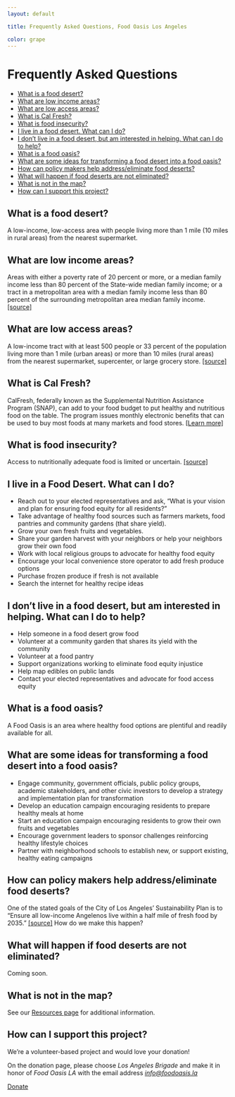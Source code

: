 ```yaml
---
layout: default

title: Frequently Asked Questions, Food Oasis Los Angeles

color: grape
---
```


# Frequently Asked Questions

* [What is a food desert?](#what-is-a-food-desert)
* [What are low income areas?](#what-are-low-income-areas)
* [What are low access areas?](#what-are-low-access-areas)
* [What is Cal Fresh?](#what-is-cal-fresh)
* [What is food insecurity?](#what-is-food-insecurity)
* [I live in a food desert. What can I do?](#i-live-in-a-food-desert-what-can-i-do)
* [I don’t live in a food desert, but am interested in helping. What can I do to help?](#i-dont-live-in-a-food-desert-but-am-interested-in-helping-what-can-i-do-to-help)
* [What is a food oasis?](#what-is-a-food-oasis)
* [What are some ideas for transforming a food desert into a food oasis?](#what-are-some-ideas-for-transforming-a-food-desert-into-a-food-oasis)
* [How can policy makers help address/eliminate food deserts?](#how-can-policy-makers-help-addresseliminate-food-deserts)
* [What will happen if food deserts are not eliminated?](#what-will-happen-if-food-deserts-are-not-eliminated)
* [What is not in the map?](#what-is-not-in-the-map)
* [How can I support this project?](#how-can-i-support-this-project)


## What is a food desert?
A low-income, low-access area with people living more than 1 mile (10 miles in rural areas) from the nearest supermarket.

## What are low income areas?
Areas with either a poverty rate of 20 percent or more, or a median family income less than 80 percent of the State-wide median family income; or a tract in a metropolitan area with a median family income less than 80 percent of the surrounding metropolitan area median family income. [[source]](http://www.ers.usda.gov/data-products/food-access-research-atlas/documentation.aspx)

## What are low access areas?
A low-income tract with at least 500 people or 33 percent of the population living more than 1 mile (urban areas) or more than 10 miles (rural areas) from the nearest supermarket, supercenter, or large grocery store. [[source]](http://www.ers.usda.gov/data-products/food-access-research-atlas/documentation.aspx)

## What is Cal Fresh?
CalFresh, federally known as the Supplemental Nutrition Assistance Program (SNAP), can add to your food budget to put healthy and nutritious food on the table. The program issues monthly electronic benefits that can be used to buy most foods at many markets and food stores. [[Learn more]](https://getcalfresh.org/)

## What is food insecurity?
Access to nutritionally adequate food is limited or uncertain. [[source]](http://www.ers.usda.gov/topics/food-nutrition-assistance/food-security-in-the-us/measurement.aspx)

## I live in a Food Desert. What can I do?
- Reach out to your elected representatives and ask, “What is your vision and plan for ensuring food equity for all residents?”
- Take advantage of healthy food sources such as farmers markets, food pantries and community gardens (that share yield).
- Grow your own fresh fruits and vegetables.
- Share your garden harvest with your neighbors or help your neighbors grow their own food
- Work with local religious groups to advocate for healthy food equity
- Encourage your local convenience store operator to add fresh produce options
- Purchase frozen produce if fresh is not available
- Search the internet for healthy recipe ideas

## I don’t live in a food desert, but am interested in helping. What can I do to help?
- Help someone in a food desert grow food
- Volunteer at a community garden that shares its yield with the community
- Volunteer at a food pantry
- Support organizations working to eliminate food equity injustice
- Help map edibles on public lands
- Contact your elected representatives and advocate for food access equity

## What is a food oasis?
A Food Oasis is an area where healthy food options are plentiful and readily available for all.

## What are some ideas for transforming a food desert into a food oasis?
- Engage community, government officials, public policy groups, academic stakeholders, and other civic investors to develop a strategy and implementation plan for transformation
- Develop an education campaign encouraging residents to prepare healthy meals at home
- Start an education campaign encouraging residents to grow their own fruits and vegetables
- Encourage government leaders to sponsor challenges reinforcing healthy lifestyle choices
- Partner with neighborhood schools to establish new, or support existing, healthy eating campaigns

## How can policy makers help address/eliminate food deserts?
One of the stated goals of the City of Los Angeles’ Sustainability Plan is to “Ensure all low-income Angelenos live within a half mile of fresh food by 2035.” [[source]](https://performance.lacity.org/en/stat/goals/yn4r-yz4i/6bka-tmpz/96td-rgkv)
How do we make this happen?

## What will happen if food deserts are not eliminated?
Coming soon.

## What is not in the map?
See our [Resources page](/resources/) for additional information.

## How can I support this project?
We’re a volunteer-based project and would love your donation!

On the donation page, please choose <em>Los Angeles Brigade</em> and make it in honor of <em>Food Oasis LA</em> with the email address <em>info@foodoasis.la</em>

<p class="action"><a href="https://www.hackforla.org/donate" target="_blank">Donate</a></p>
